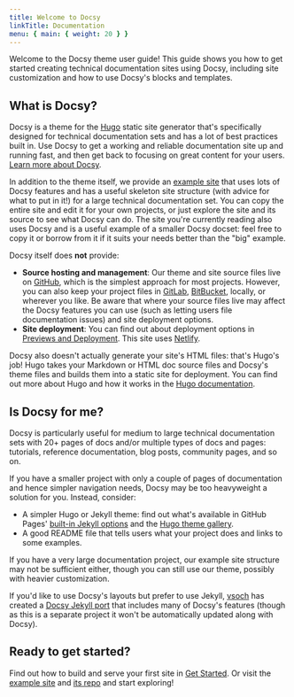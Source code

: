 ```yaml
---
title: Welcome to Docsy
linkTitle: Documentation
menu: { main: { weight: 20 } }
---
```


Welcome to the Docsy theme user guide! This guide shows you how to get started
creating technical documentation sites using Docsy, including site customization
and how to use Docsy's blocks and templates.

## What is Docsy?

Docsy is a theme for the [Hugo](https://gohugo.io/) static site generator that's
specifically designed for technical documentation sets and has a lot of best
practices built in. Use Docsy to get a working and reliable documentation site
up and running fast, and then get back to focusing on great content for your
users. [Learn more about Docsy](/about).

In addition to the theme itself, we provide an
[example site](https://github.com/google/docsy-example) that uses lots of Docsy
features and has a useful skeleton site structure (with advice for what to put
in it!) for a large technical documentation set. You can copy the entire site
and edit it for your own projects, or just explore the site and its source to
see what Docsy can do. The site you're currently reading also uses Docsy and is
a useful example of a smaller Docsy docset: feel free to copy it or borrow from
it if it suits your needs better than the "big" example.

Docsy itself does **not** provide:

- **Source hosting and management**: Our theme and site source files live on
  [GitHub](https://github.com/), which is the simplest approach for most
  projects. However, you can also keep your project files in
  [GitLab](https://about.gitlab.com/),
  [BitBucket](https://bitbucket.org/product), locally, or wherever you like. Be
  aware that where your source files live may affect the Docsy features you can
  use (such as letting users file documentation issues) and site deployment
  options.
- **Site deployment**: You can find out about deployment options in
  [Previews and Deployment](/docs/deployment/). This site uses
  [Netlify](https://www.netlify.com/).

Docsy also doesn't actually generate your site's HTML files: that's Hugo's job!
Hugo takes your Markdown or HTML doc source files and Docsy's theme files and
builds them into a static site for deployment. You can find out more about Hugo
and how it works in the [Hugo documentation](https://gohugo.io/documentation/).

## Is Docsy for me?

Docsy is particularly useful for medium to large technical documentation sets
with 20+ pages of docs and/or multiple types of docs and pages: tutorials,
reference documentation, blog posts, community pages, and so on.

If you have a smaller project with only a couple of pages of documentation and
hence simpler navigation needs, Docsy may be too heavyweight a solution for you.
Instead, consider:

- A simpler Hugo or Jekyll theme: find out what's available in GitHub Pages'
  [built-in Jekyll options](https://pages.github.com/themes/) and the
  [Hugo theme gallery](https://themes.gohugo.io/).
- A good README file that tells users what your project does and links to some
  examples.

If you have a very large documentation project, our example site structure may
not be sufficient either, though you can still use our theme, possibly with
heavier customization.

If you'd like to use Docsy's layouts but prefer to use Jekyll,
[vsoch](https://github.com/vsoch) has created a
[Docsy Jekyll port](https://github.com/vsoch/docsy-jekyll) that includes many of
Docsy's features (though as this is a separate project it won't be automatically
updated along with Docsy).

## Ready to get started?

Find out how to build and serve your first site in
[Get Started](/docs/get-started/). Or visit the
[example site](https://example.docsy.dev) and
[its repo](https://github.com/google/docsy-example) and start exploring!
